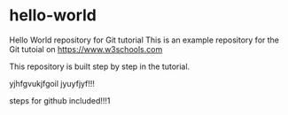 # hello-world
Hello World repository for Git tutorial
This is an example repository for the Git tutoial on https://www.w3schools.com

This repository is built step by step in the tutorial.

yjhfgvukjfgoil jyuyfjyf!!!


steps for github included!!!1
